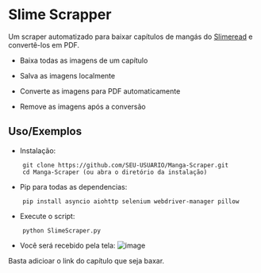 
# Slime Scrapper

Um scraper automatizado para baixar capítulos de mangás do [Slimeread](https:/slimeread.com/) e convertê-los em PDF.  

- Baixa todas as imagens de um capítulo

- Salva as imagens localmente

- Converte as imagens para PDF automaticamente

- Remove as imagens após a conversão




## Uso/Exemplos

- Instalação:
```
    git clone https://github.com/SEU-USUARIO/Manga-Scraper.git
    cd Manga-Scraper (ou abra o diretório da instalação)
```
- Pip para todas as dependencias:
```
    pip install asyncio aiohttp selenium webdriver-manager pillow
```

- Execute o script:
```
    python SlimeScraper.py
```

- Você será recebido pela tela: 
![image](https://github.com/user-attachments/assets/778f1712-0d16-44f4-b346-8010b7fddfb0)

Basta adicioar o link do capítulo que seja baxar. 
